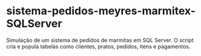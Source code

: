 # sistema-pedidos-meyres-marmitex-SQLServer
Simulação de um sistema de pedidos de marmitas em SQL Server. O script cria e popula tabelas como clientes, pratos, pedidos, itens e pagamentos.
